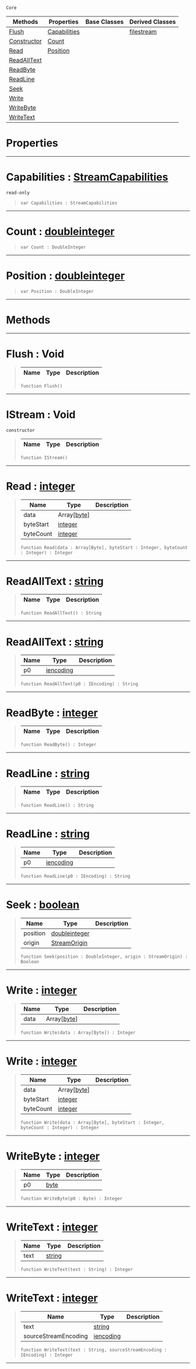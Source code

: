  `Core`

|Methods|Properties|Base Classes|Derived Classes|
|---|---|---|---|
|[ Flush](https://github.com/ZilchEngine/ZilchDocs/blob/master/code_reference/nada_base_types/istream.markdown#flush-void)|[ Capabilities](https://github.com/ZilchEngine/ZilchDocs/blob/master/code_reference/nada_base_types/istream.markdown#capabilities-zilch-engine)| |[filestream](https://github.com/ZilchEngine/ZilchDocs/blob/master/code_reference/nada_base_types/filestream.markdown)|
|[ Constructor](https://github.com/ZilchEngine/ZilchDocs/blob/master/code_reference/nada_base_types/istream.markdown#istream-void)|[ Count](https://github.com/ZilchEngine/ZilchDocs/blob/master/code_reference/nada_base_types/istream.markdown#count-zilch-engine-docume)| | |
|[ Read](https://github.com/ZilchEngine/ZilchDocs/blob/master/code_reference/nada_base_types/istream.markdown#read-zilch-engine-documen)|[ Position](https://github.com/ZilchEngine/ZilchDocs/blob/master/code_reference/nada_base_types/istream.markdown#position-zilch-engine-doc)| | |
|[ ReadAllText](https://github.com/ZilchEngine/ZilchDocs/blob/master/code_reference/nada_base_types/istream.markdown#readalltext-zilch-engine)| | | |
|[ ReadByte](https://github.com/ZilchEngine/ZilchDocs/blob/master/code_reference/nada_base_types/istream.markdown#readbyte-zilch-engine-doc)| | | |
|[ ReadLine](https://github.com/ZilchEngine/ZilchDocs/blob/master/code_reference/nada_base_types/istream.markdown#readline-zilch-engine-doc)| | | |
|[ Seek](https://github.com/ZilchEngine/ZilchDocs/blob/master/code_reference/nada_base_types/istream.markdown#seek-zilch-engine-documen)| | | |
|[ Write](https://github.com/ZilchEngine/ZilchDocs/blob/master/code_reference/nada_base_types/istream.markdown#write-zilch-engine-docume)| | | |
|[ WriteByte](https://github.com/ZilchEngine/ZilchDocs/blob/master/code_reference/nada_base_types/istream.markdown#writebyte-zilch-engine-do)| | | |
|[ WriteText](https://github.com/ZilchEngine/ZilchDocs/blob/master/code_reference/nada_base_types/istream.markdown#writetext-zilch-engine-do)| | | |


 #  Properties


---  
 #  Capabilities : [StreamCapabilities](https://github.com/ZilchEngine/ZilchDocs/blob/master/code_reference/flags_reference.markdown#streamcapabilities)

 `read-only`

> 
> ``` lang=cpp, name=Nada
> var Capabilities : StreamCapabilities


---  
 #  Count : [doubleinteger](https://github.com/ZilchEngine/ZilchDocs/blob/master/code_reference/nada_base_types/doubleinteger.markdown)

> 
> ``` lang=cpp, name=Nada
> var Count : DoubleInteger


---  
 #  Position : [doubleinteger](https://github.com/ZilchEngine/ZilchDocs/blob/master/code_reference/nada_base_types/doubleinteger.markdown)

> 
> ``` lang=cpp, name=Nada
> var Position : DoubleInteger


---  
 #  Methods


---  
 #  Flush : Void

> 
> |Name|Type|Description|
> |---|---|---|
> ``` lang=cpp, name=Nada
> function Flush()
> ``` 


---  
 #  IStream : Void

 `constructor`

> 
> |Name|Type|Description|
> |---|---|---|
> ``` lang=cpp, name=Nada
> function IStream()
> ``` 


---  
 #  Read : [integer](https://github.com/ZilchEngine/ZilchDocs/blob/master/code_reference/nada_base_types/integer.markdown)

> 
> |Name|Type|Description|
> |---|---|---|
> |data|Array[[byte](https://github.com/ZilchEngine/ZilchDocs/blob/master/code_reference/nada_base_types/byte.markdown)]| |
> |byteStart|[integer](https://github.com/ZilchEngine/ZilchDocs/blob/master/code_reference/nada_base_types/integer.markdown)| |
> |byteCount|[integer](https://github.com/ZilchEngine/ZilchDocs/blob/master/code_reference/nada_base_types/integer.markdown)| |
> ``` lang=cpp, name=Nada
> function Read(data : Array[Byte], byteStart : Integer, byteCount : Integer) : Integer
> ``` 


---  
 #  ReadAllText : [string](https://github.com/ZilchEngine/ZilchDocs/blob/master/code_reference/nada_base_types/string.markdown)

> 
> |Name|Type|Description|
> |---|---|---|
> ``` lang=cpp, name=Nada
> function ReadAllText() : String
> ``` 


---  
 #  ReadAllText : [string](https://github.com/ZilchEngine/ZilchDocs/blob/master/code_reference/nada_base_types/string.markdown)

> 
> |Name|Type|Description|
> |---|---|---|
> |p0|[iencoding](https://github.com/ZilchEngine/ZilchDocs/blob/master/code_reference/nada_base_types/iencoding.markdown)| |
> ``` lang=cpp, name=Nada
> function ReadAllText(p0 : IEncoding) : String
> ``` 


---  
 #  ReadByte : [integer](https://github.com/ZilchEngine/ZilchDocs/blob/master/code_reference/nada_base_types/integer.markdown)

> 
> |Name|Type|Description|
> |---|---|---|
> ``` lang=cpp, name=Nada
> function ReadByte() : Integer
> ``` 


---  
 #  ReadLine : [string](https://github.com/ZilchEngine/ZilchDocs/blob/master/code_reference/nada_base_types/string.markdown)

> 
> |Name|Type|Description|
> |---|---|---|
> ``` lang=cpp, name=Nada
> function ReadLine() : String
> ``` 


---  
 #  ReadLine : [string](https://github.com/ZilchEngine/ZilchDocs/blob/master/code_reference/nada_base_types/string.markdown)

> 
> |Name|Type|Description|
> |---|---|---|
> |p0|[iencoding](https://github.com/ZilchEngine/ZilchDocs/blob/master/code_reference/nada_base_types/iencoding.markdown)| |
> ``` lang=cpp, name=Nada
> function ReadLine(p0 : IEncoding) : String
> ``` 


---  
 #  Seek : [boolean](https://github.com/ZilchEngine/ZilchDocs/blob/master/code_reference/nada_base_types/boolean.markdown)

> 
> |Name|Type|Description|
> |---|---|---|
> |position|[doubleinteger](https://github.com/ZilchEngine/ZilchDocs/blob/master/code_reference/nada_base_types/doubleinteger.markdown)| |
> |origin|[StreamOrigin](https://github.com/ZilchEngine/ZilchDocs/blob/master/code_reference/enum_reference.markdown#streamorigin)| |
> ``` lang=cpp, name=Nada
> function Seek(position : DoubleInteger, origin : StreamOrigin) : Boolean
> ``` 


---  
 #  Write : [integer](https://github.com/ZilchEngine/ZilchDocs/blob/master/code_reference/nada_base_types/integer.markdown)

> 
> |Name|Type|Description|
> |---|---|---|
> |data|Array[[byte](https://github.com/ZilchEngine/ZilchDocs/blob/master/code_reference/nada_base_types/byte.markdown)]| |
> ``` lang=cpp, name=Nada
> function Write(data : Array[Byte]) : Integer
> ``` 


---  
 #  Write : [integer](https://github.com/ZilchEngine/ZilchDocs/blob/master/code_reference/nada_base_types/integer.markdown)

> 
> |Name|Type|Description|
> |---|---|---|
> |data|Array[[byte](https://github.com/ZilchEngine/ZilchDocs/blob/master/code_reference/nada_base_types/byte.markdown)]| |
> |byteStart|[integer](https://github.com/ZilchEngine/ZilchDocs/blob/master/code_reference/nada_base_types/integer.markdown)| |
> |byteCount|[integer](https://github.com/ZilchEngine/ZilchDocs/blob/master/code_reference/nada_base_types/integer.markdown)| |
> ``` lang=cpp, name=Nada
> function Write(data : Array[Byte], byteStart : Integer, byteCount : Integer) : Integer
> ``` 


---  
 #  WriteByte : [integer](https://github.com/ZilchEngine/ZilchDocs/blob/master/code_reference/nada_base_types/integer.markdown)

> 
> |Name|Type|Description|
> |---|---|---|
> |p0|[byte](https://github.com/ZilchEngine/ZilchDocs/blob/master/code_reference/nada_base_types/byte.markdown)| |
> ``` lang=cpp, name=Nada
> function WriteByte(p0 : Byte) : Integer
> ``` 


---  
 #  WriteText : [integer](https://github.com/ZilchEngine/ZilchDocs/blob/master/code_reference/nada_base_types/integer.markdown)

> 
> |Name|Type|Description|
> |---|---|---|
> |text|[string](https://github.com/ZilchEngine/ZilchDocs/blob/master/code_reference/nada_base_types/string.markdown)| |
> ``` lang=cpp, name=Nada
> function WriteText(text : String) : Integer
> ``` 


---  
 #  WriteText : [integer](https://github.com/ZilchEngine/ZilchDocs/blob/master/code_reference/nada_base_types/integer.markdown)

> 
> |Name|Type|Description|
> |---|---|---|
> |text|[string](https://github.com/ZilchEngine/ZilchDocs/blob/master/code_reference/nada_base_types/string.markdown)| |
> |sourceStreamEncoding|[iencoding](https://github.com/ZilchEngine/ZilchDocs/blob/master/code_reference/nada_base_types/iencoding.markdown)| |
> ``` lang=cpp, name=Nada
> function WriteText(text : String, sourceStreamEncoding : IEncoding) : Integer
> ``` 


---  
 

 